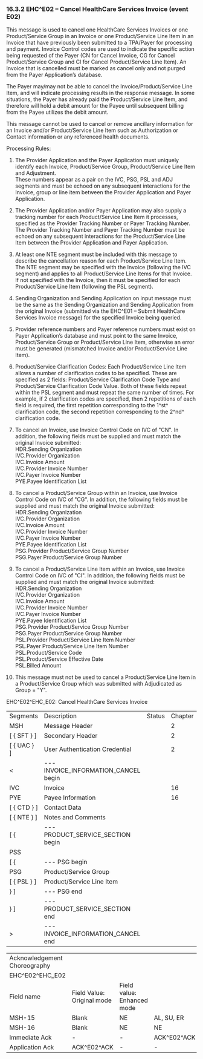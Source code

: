 ### 16.3.2 EHC^E02 – Cancel HealthCare Services Invoice (event E02) 

This message is used to cancel one HealthCare Services Invoices or one Product/Service Group in an Invoice or one Product/Service Line Item in an Invoice that have previously been submitted to a TPA/Payer for processing and payment. Invoice Control codes are used to indicate the specific action being requested of the Payer (CN for Cancel Invoice, CG for Cancel Product/Service Group and CI for Cancel Product/Service Line Item). An Invoice that is cancelled must be marked as cancel only and not purged from the Payer Application’s database.

The Payer may/may not be able to cancel the Invoice/Product/Service Line Item, and will indicate processing results in the response message. In some situations, the Payer has already paid the Product/Service Line Item, and therefore will hold a debit amount for the Payee until subsequent billing from the Payee utilizes the debit amount.

This message cannot be used to cancel or remove ancillary information for an Invoice and/or Product/Service Line Item such as Authorization or Contact information or any referenced health documents.

Processing Rules:

1) The Provider Application and the Payer Application must uniquely identify each Invoice, Product/Service Group, Product/Service Line Item and Adjustment.\
These numbers appear as a pair on the IVC, PSG, PSL and ADJ segments and must be echoed on any subsequent interactions for the Invoice, group or line item between the Provider Application and Payer Application.

2) The Provider Application and/or Payer Application may also supply a tracking number for each Product/Service Line Item it processes, specified as the Provider Tracking Number or Payer Tracking Number.\
The Provider Tracking Number and Payer Tracking Number must be echoed on any subsequent interactions for the Product/Service Line Item between the Provider Application and Payer Application.

3) At least one NTE segment must be included with this message to describe the cancellation reason for each Product/Service Line Item. The NTE segment may be specified with the Invoice (following the IVC segment) and applies to all Product/Service Line Items for that Invoice. If not specified with the Invoice, then it must be specified for each Product/Service Line Item (following the PSL segment).

4) Sending Organization and Sending Application on input message must be the same as the Sending Organization and Sending Application from the original Invoice (submitted via the EHC^E01 – Submit HealthCare Services Invoice message) for the specified Invoice being queried.

5) Provider reference numbers and Payer reference numbers must exist on Payer Application’s database and must point to the same Invoice, Product/Service Group or Product/Service Line Item, otherwise an error must be generated (mismatched Invoice and/or Product/Service Line Item).

6) Product/Service Clarification Codes: Each Product/Service Line Item allows a number of clarification codes to be specified. These are specified as 2 fields: Product/Service Clarification Code Type and Product/Service Clarification Code Value. Both of these fields repeat within the PSL segment and must repeat the same number of times. For example, if 2 clarification codes are specified, then 2 repetitions of each field is required, the first repetition corresponding to the 1^st^ clarification code, the second repetition corresponding to the 2^nd^ clarification code.

7) To cancel an Invoice, use Invoice Control Code on IVC of "CN". In addition, the following fields must be supplied and must match the original Invoice submitted:\
HDR.Sending Organization\
IVC.Provider Organization\
IVC.Invoice Amount\
IVC.Provider Invoice Number\
IVC.Payer Invoice Number\
PYE.Payee Identification List

8) To cancel a Product/Service Group within an Invoice, use Invoice Control Code on IVC of "CG". In addition, the following fields must be supplied and must match the original Invoice submitted:\
HDR.Sending Organization\
IVC.Provider Organization\
IVC.Invoice Amount\
IVC.Provider Invoice Number\
IVC.Payer Invoice Number\
PYE.Payee Identification List\
PSG.Provider Product/Service Group Number\
PSG.Payer Product/Service Group Number

9) To cancel a Product/Service Line Item within an Invoice, use Invoice Control Code on IVC of "CI". In addition, the following fields must be supplied and must match the original Invoice submitted:\
HDR.Sending Organization\
IVC.Provider Organization\
IVC.Invoice Amount\
IVC.Provider Invoice Number\
IVC.Payer Invoice Number\
PYE.Payee Identification List\
PSG.Provider Product/Service Group Number\
PSG.Payer Product/Service Group Number\
PSL.Provider Product/Service Line Item Number\
PSL.Payer Product/Service Line Item Number\
PSL.Product/Service Code\
PSL.Product/Service Effective Date\
PSL.Billed Amount

10) This message must not be used to cancel a Product/Service Line Item in a Product/Service Group which was submitted with Adjudicated as Group = "Y".

EHC^E02^EHC_E02: Cancel HealthCare Services Invoice

|     |     |     |     |
| --- | --- | --- | --- |
| Segments | Description | Status | Chapter |
| MSH | Message Header |  | 2 |
| [ \{ SFT } ] | Secondary Header |  | 2 |
| [ \{ UAC } ] | User Authentication Credential |  | 2 |
| &lt; | --- INVOICE_INFORMATION_CANCEL begin |  |  |
| IVC | Invoice |  | 16 |
| PYE | Payee Information |  | 16 |
| [ \{ CTD } ] | Contact Data |  |  |
| [ \{ NTE } ] | Notes and Comments |  |  |
| [ \{ | --- PRODUCT_SERVICE_SECTION begin |  |  |
| PSS |  |  |  |
| [ \{ | --- PSG begin |  |  |
| PSG | Product/Service Group |  |  |
| [ \{ PSL } ] | Product/Service Line Item |  |  |
| } ] | --- PSG end |  |  |
| } ] | --- PRODUCT_SERVICE_SECTION end |  |  |
| > | --- INVOICE_INFORMATION_CANCEL end |  |  |

|     |     |     |     |     |     |
| --- | --- | --- | --- | --- | --- |
| Acknowledgement Choreography |  |  |  |  |  |
| EHC^E02^EHC_E02 |  |  |  |  |  |
| Field name | Field Value: Original mode | Field value: Enhanced mode |  |  |  |
| MSH-15 | Blank | NE | AL, SU, ER | NE | AL, SU, ER |
| MSH-16 | Blank | NE | NE | AL, SU, ER | AL, SU, ER |
| Immediate Ack | - | - | ACK^E02^ACK | - | ACK^E02^ACK |
| Application Ack | ACK^E02^ACK | - | - | ACK^E02^ACK | ACK^E02^ACK |
